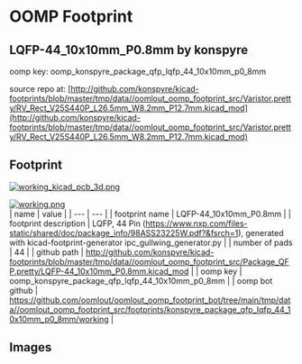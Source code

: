 # OOMP Footprint  
## LQFP-44_10x10mm_P0.8mm  by konspyre  
  
oomp key: oomp_konspyre_package_qfp_lqfp_44_10x10mm_p0_8mm  
  
source repo at: [http://github.com/konspyre/kicad-footprints/blob/master/tmp/data//oomlout_oomp_footprint_src/Varistor.pretty/RV_Rect_V25S440P_L26.5mm_W8.2mm_P12.7mm.kicad_mod](http://github.com/konspyre/kicad-footprints/blob/master/tmp/data//oomlout_oomp_footprint_src/Varistor.pretty/RV_Rect_V25S440P_L26.5mm_W8.2mm_P12.7mm.kicad_mod)  
## Footprint  
  
[![working_kicad_pcb_3d.png](working_kicad_pcb_3d_600.png)](working_kicad_pcb_3d.png)  
  
[![working.png](working_600.png)](working.png)  
| name | value | 
| --- | --- | 
| footprint name | LQFP-44_10x10mm_P0.8mm | 
| footprint description | LQFP, 44 Pin (https://www.nxp.com/files-static/shared/doc/package_info/98ASS23225W.pdf?&fsrch=1), generated with kicad-footprint-generator ipc_gullwing_generator.py | 
| number of pads | 44 | 
| github path | http://github.com/konspyre/kicad-footprints/blob/master/tmp/data//oomlout_oomp_footprint_src/Package_QFP.pretty/LQFP-44_10x10mm_P0.8mm.kicad_mod | 
| oomp key | oomp_konspyre_package_qfp_lqfp_44_10x10mm_p0_8mm | 
| oomp bot github | https://github.com/oomlout/oomlout_oomp_footprint_bot/tree/main/tmp/data//oomlout_oomp_footprint_src/footprints/konspyre_package_qfp_lqfp_44_10x10mm_p0_8mm/working | 
## Images  
